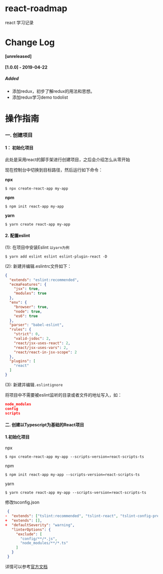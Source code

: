 # react-roadmap
react 学习记录

# Change Log
#### [unreleased]
#### [1.0.0] - 2019-04-22
##### Added
- 添加redux，初步了解redux的用法和思想。
- 添加redux学习demo todolist

# 操作指南

### 一. 创建项目

#### 1： 初始化项目

此处是采用react的脚手架进行创建项目，之后会介绍怎么从零开始

现在控制台中切换到目标路径，然后运行如下命令：

**npx**

~~~shell
$ npx create-react-app my-app
~~~

**npm**

~~~shell
$ npm init react-app my-app
~~~

**yarn**

~~~shell
$ yarn create react-app my-app
~~~



#### 2. 配置eslint

(1): 在项目中安装Eslint `以yarn为例`

~~~shell
$ yarn add eslint eslint eslint-plugin-react -D
~~~



(2): 新建并编辑.eslintrc文件如下：

```json
{
  "extends": "eslint:recommended",
  "ecmaFeatures": {
    "jsx": true,
    "modules": true
  },
  "env": {
    "browser": true,
    "node": true,
    "es6": true
  },
  "parser": "babel-eslint",
  "rules": {
    "strict": 0,
    "valid-jsdoc": 2,
    "react/jsx-uses-react": 2,
    "react/jsx-uses-vars": 2,
    "react/react-in-jsx-scope": 2
  },
  "plugins": [
    "react"
  ]
}

```

(3): 新建并编辑`.eslintignore`

将项目中不需要被eslint监听的目录或者文件的地址写入，如：

~~~json
node_modules
config
scripts
~~~



#### 二. 创建以Typescript为基础的React项目

#### 1.初始化项目

npx

~~~shell
$ npx create-react-app my-app --scripts-version=react-scripts-ts
~~~

npm

~~~shell
$ npm init react-app my-app --scripts-version=react-scripts-ts
~~~

yarn

~~~shell
$ yarn create react-app my-app --scripts-version=react-scripts-ts
~~~

修改tsconfig.json

```json
 {
-  "extends": ["tslint:recommended", "tslint-react", "tslint-config-prettier"],
+  "extends": [],
+  "defaultSeverity": "warning",
   "linterOptions": {
     "exclude": [
       "config/**/*.js",
       "node_modules/**/*.ts"
     ]
   }
 }
```

详情可以参考[官方文档](<https://github.com/Microsoft/TypeScript-React-Starter#typescript-react-starter>)


